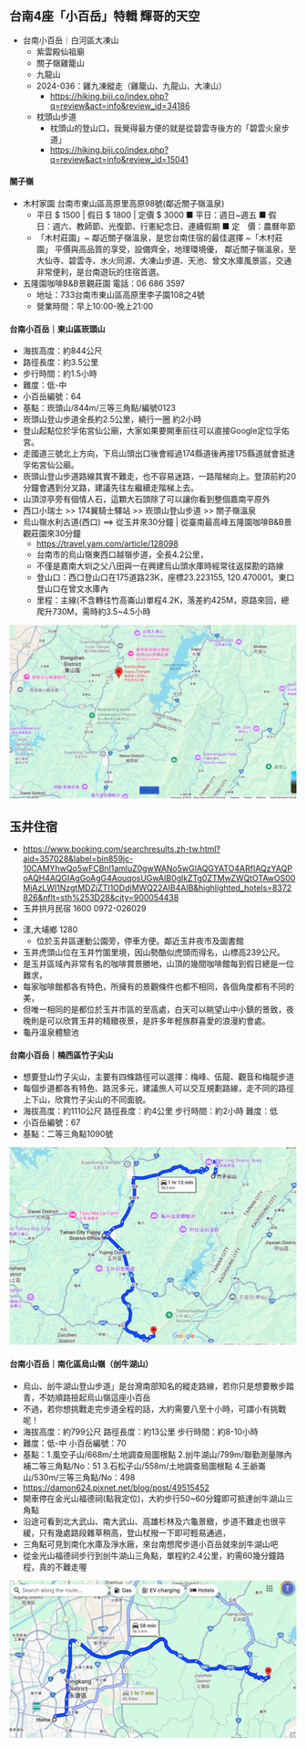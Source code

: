 ## 台南4座「小百岳」特輯 輝哥的天空
- 台南小百岳｜白河區大凍山
  - 紫雲殿仙祖廟
  - 關子嶺雞籠山
  - 九龍山
  - 2024-036：雞九凍縱走（雞籠山、九龍山、大凍山）
    - https://hiking.biji.co/index.php?q=review&act=info&review_id=34186 
  - 枕頭山步道
    - 枕頭山的登山口，我覺得最方便的就是從碧雲寺後方的「碧雲火泉步道」
    - https://hiking.biji.co/index.php?q=review&act=info&review_id=15041
#### 關子嶺
- 木村家園  台南市東山區高原里高原98號(鄰近關子嶺溫泉)
  - 平日  $ 1500  | 假日  $ 1800  | 定價  $ 3000  ■ 平日：週日~週五  ■ 假　日：週六、教師節、光復節、行憲紀念日、連續假期  ■ 定　價：農曆年節
  - 「木村莊園」~ 鄰近關子嶺溫泉，是您台南住宿的最佳選擇 ~「木村莊園」 平價與高品質的享受，設備齊全，地理環境優， 鄰近關子嶺溫泉，至大仙寺、碧雲寺、水火同源、大凍山步道、天池、曾文水庫風景區，交通非常便利，是台南遊玩的住宿首選。
- 五隆園咖啡B&B景觀莊園  電話：06 686 3597
  - 地址：733台南市東山區高原里李子園108之4號
  - 營業時間：早上10:00-晚上21:00

#### 台南小百岳｜東山區崁頭山
  - 海拔高度：約844公尺
  - 路徑長度：約3.5公里
  - 步行時間：約1.5小時
  - 難度：低-中
  - 小百岳編號：64
  - 基點：崁頭山/844m/三等三角點/編號0123
  - 崁頭山登山步道全長約2.5公里，繞行一圈 約2小時
  - 登山起點位於孚佑宮仙公廟，大家如果要開車前往可以直接Google定位孚佑宮。
  - 走國道三號北上方向，下烏山頭出口後會經過174縣道後再接175縣道就會抵達孚佑宮仙公廟。
  - 崁頭山登山步道路線其實不難走，也不容易迷路，一路階梯向上。登頂前約20分鐘會遇到分叉路，建議先往左繼續走階梯上去。
  - 山頂涼亭旁有個情人石，這顆大石頭除了可以讓你看到整個嘉南平原外
  - 西口小瑞士 >> 174翼騎士驛站 >> 崁頭山登山步道 >> 關子嶺溫泉
  - 烏山嶺水利古道(西口) ==> 從玉井來30分鐘 | 從臺南最高峰五隆園咖啡B&B景觀莊園來30分鐘
    - https://travel.yam.com/article/128098
    - 台南市的烏山嶺東西口越嶺步道，全長4.2公里，
    - 不僅是嘉南大圳之父八田與一在興建烏山頭水庫時經常往返探勘的路線
    - 登山口：西口登山口在175道路23K，座標23.223155, 120.470001。東口登山口在曾文水庫內
    - 里程：主線(不含轉往竹高崙山)單程4.2K，落差約425M，原路來回，總爬升730M，需時約3.5~4.5小時

![台南小百岳_3.png](台南小百岳_3.png)

## 玉井住宿
- https://www.booking.com/searchresults.zh-tw.html?aid=357028&label=bin859jc-10CAMYhwQo5wFCBnl1amluZ0gwWANo5wGIAQGYATO4ARfIAQzYAQPoAQH4AQGIAgGoAgG4AouqosUGwAIB0gIkZTg0ZTMwZWQtOTAwOS00MjAzLWI1NzgtMDZjZTI1ODdjMWQ22AIB4AIB&highlighted_hotels=8372826&nflt=sth%253D28&city=900054438
- 玉井拱月民宿 1600     0972-026029
- 
- 漾,大埔鄉  1280
  - 位於玉井區運動公園旁，停車方便。鄰近玉井夜市及圖書館 
- 玉井虎頭山位在玉井竹圍里境，因山勢酷似虎頭而得名，山標高239公尺。
- 是玉井區域內非常有名的咖啡賞景勝地，山頂的幾間咖啡館每到假日總是一位難求，
- 每家咖啡館都各有特色，所擁有的景觀條件也都不相同，各個角度都有不同的美，
- 但唯一相同的是都位於玉井市區的至高處，白天可以眺望山中小鎮的景致，夜晚則是可以欣賞玉井的精緻夜景，是許多年輕族群喜愛的浪漫約會處。
- 龜丹溫泉體驗池
#### 台南小百岳｜楠西區竹子尖山
  - 想要登山竹子尖山，主要有四條路徑可以選擇：梅峰、伍龍、觀音和梅龍步道
  - 每個步道都各有特色、路況多元，建議旅人可以交互規劃路線，走不同的路徑上下山，欣賞竹子尖山的不同面貌。
  - 海拔高度：約1110公尺  路徑長度：約4公里  步行時間：約2小時  難度：低
  - 小百岳編號：67
  - 基點：二等三角點1090號

![台南小百岳_2.png](台南小百岳_2.png)

#### 台南小百岳｜南化區烏山嶺（刣牛湖山）
  - 烏山、刣牛湖山登山步道」是台灣南部知名的縱走路線，若你只是想要散步踏青，不妨順路撿起烏山嶺這座小百岳
  - 不過，若你想挑戰走完步道全程的話，大約需要八至十小時，可謂小有挑戰呢！
  - 海拔高度：約799公尺  路徑長度：約13公里  步行時間：約8-10小時
  - 難度：低-中   小百岳編號：70
  - 基點：1.風空子山/668m/土地調查局圖根點 2.刣牛湖山/799m/聯勤測量隊內補二等三角點/No：51 3.石松子山/558m/土地調查局圖根點 4.王爺崙山/530m/三等三角點/No：498
  - https://damon624.pixnet.net/blog/post/49515452
  - 開車停在金光山福德祠(點我定位)，大約步行50~60分鐘即可抵達刣牛湖山三角點
  - 沿途可看到北大武山、南大武山、高雄杉林及六龜景緻，步道不難走也很平緩，只有幾處路段雜草稍高，登山杖撥一下即可輕易通過，
  - 三角點可見到南化水庫及淨水廠，來台南想爬步道小百岳就來刣牛湖山吧
  - 從金光山福德祠步行到刣牛湖山三角點，單程約2.4公里，約需60幾分鐘路程，真的不難走喔

![台南小百岳_1.png](台南小百岳_1.png)
